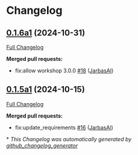 # Changelog

## [0.1.6a1](https://github.com/OpenVoiceOS/skill-ovos-spotify/tree/0.1.6a1) (2024-10-31)

[Full Changelog](https://github.com/OpenVoiceOS/skill-ovos-spotify/compare/0.1.5a1...0.1.6a1)

**Merged pull requests:**

- fix:allow workshop 3.0.0 [\#18](https://github.com/OpenVoiceOS/skill-ovos-spotify/pull/18) ([JarbasAl](https://github.com/JarbasAl))

## [0.1.5a1](https://github.com/OpenVoiceOS/skill-ovos-spotify/tree/0.1.5a1) (2024-10-15)

[Full Changelog](https://github.com/OpenVoiceOS/skill-ovos-spotify/compare/0.1.4...0.1.5a1)

**Merged pull requests:**

- fix:update\_requirements [\#16](https://github.com/OpenVoiceOS/skill-ovos-spotify/pull/16) ([JarbasAl](https://github.com/JarbasAl))



\* *This Changelog was automatically generated by [github_changelog_generator](https://github.com/github-changelog-generator/github-changelog-generator)*
